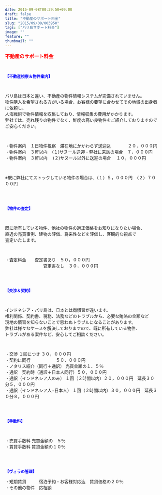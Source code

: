 ```yaml
---
date: 2015-09-08T00:39:50+09:00
draft: false
title: "不動産のサポート料金"
slug: "2015/09/08/003950"
tags: ["バリ島サポート料金"]
image: ""
feature: ""
thumbnail: ""
---
```

<p><font color="#ff0000" size="3"><strong>不動産のサポート料金</strong></font></p><br/><p><font color="#0000ff" size="2"><strong>【不動産視察＆物件案内】</strong></font></p><br/><p>バリ島は日本と違い、不動産の物件情報システムが完備されていません。<br/>物件購入を希望される方がいる場合、お客様の要望に合わせてその地域の出身者に依頼し、<br/>人海戦術で物件情報を収集しており、情報収集の費用がかかります。<br/>弊社では、売れ残りの物件でなく、鮮度の高い良物件をご紹介しておりますので<br/>ご安心ください。</p><br/><p>・物件案内　１日物件視察　滞在地にかかわらず送迎込　　　　２０，０００円<br/>・物件案内　３軒以内　（１)サヌール送迎・弊社に来訪の場合　７，０００円<br/>・物件案内　３軒以内　 (２)サヌール以外に送迎の場合 　１０，０００円</p><br/><p>※既に弊社にてストックしている物件の場合は、（１）５，０００円　（２）７０００円</p><br/><br/><p><font color="#0000ff" size="2"><strong>【物件の査定】</strong></font></p><br/><p>既に所有している物件、他社の物件の適正価格をお知りになりたい場合、<br/>直近の売買事例、建物の評価、将来性などを評価し、客観的な視点で<br/>査定いたします。</p><br/><p>・査定料金　　査定書あり　５０，０００円<br/>　　　　　　　　　査定書なし　３０，０００円</p><br/><p><br/><font color="#0000ff" size="2"><strong>【交渉＆契約】</strong></font></p><br/><p>インドネシア・バリ島は、日本とは商慣習が違います。<br/>権利関係、契約書、税務、法務などのトラブルから、必要な賄賂の金額など<br/>現地の慣習を知らないことで思わぬトラブルになることがあります。<br/>弊社は様々なケースを解決しておりますので、既に所有している物件、<br/>トラブルがある案件など、安心してご相談ください。</p><br/><p>・交渉 １回につき ３０，０００円<br/>・契約に同行　　　　　　５０，０００円<br/>・ノタリス紹介（同行＋通訳） 売買金額の１．５％ <br/>・通訳　契約時（通訳＋日本人同行）５０，０００円<br/>・通訳（インドネシア人のみ） １回（２時間以内）２０，０００円　延長３０分５，０００円<br/>・通訳（インドネシア人+日本人） １回（２時間以内）３０，０００円　延長３０分８，０００円</p><br/><br/><p><font color="#0000ff" size="2"><strong>【手数料】</strong></font></p><br/><p>・売買手数料 売買金額の　５％ <br/>・賃貸手数料 賃貸金額の１０％</p><br/><p><br/><font color="#0000ff" size="2"><strong>【ヴィラの管理】</strong></font><br/></p><p>・短期賃貸　　　宿泊予約・お客様対応込　賃貸価格の２０％<br/>・その他の物件　応相談　　 </p>

